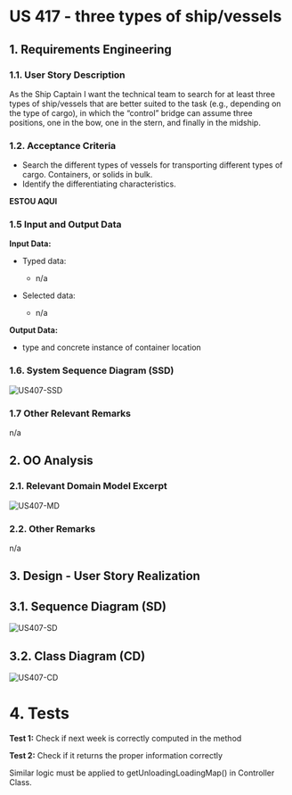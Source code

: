 # US 417 - three types of ship/vessels

## 1. Requirements Engineering

### 1.1. User Story Description

As the Ship Captain I want the technical team to search for at least three types of
ship/vessels that are better suited to the task (e.g., depending on the type of cargo), in
which the “control” bridge can assume three positions, one in the bow, one in the stern,
and finally in the midship.

### 1.2. Acceptance Criteria

* Search the different types of vessels for transporting different types of
  cargo. Containers, or solids in bulk.
* Identify the differentiating characteristics.


**ESTOU AQUI**  

### 1.5 Input and Output Data

**Input Data:**

* Typed data:
    * n/a

* Selected data:
    * n/a


**Output Data:**

* type and concrete instance of container location


### 1.6. System Sequence Diagram (SSD)

![US407-SSD](US407_SSD.svg)


### 1.7 Other Relevant Remarks

n/a


## 2. OO Analysis

### 2.1. Relevant Domain Model Excerpt

![US407-MD](US407_DM.svg)

### 2.2. Other Remarks

n/a



## 3. Design - User Story Realization

## 3.1. Sequence Diagram (SD)

![US407-SD](US407_SD.svg)

## 3.2. Class Diagram (CD)

![US407-CD](US407_CD.svg)

# 4. Tests

**Test 1:** Check if next week is correctly computed in the method

**Test 2:** Check if it returns the proper information correctly

Similar logic must be applied to getUnloadingLoadingMap() in Controller Class.
